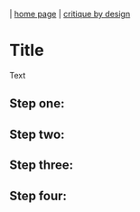 | [home page](https://diliu-cmu.github.io/liu-portfolio/) | [critique by design](Cirtique-by-design)

# Title
Text

## Step one:

## Step two:

## Step three:

## Step four:  
